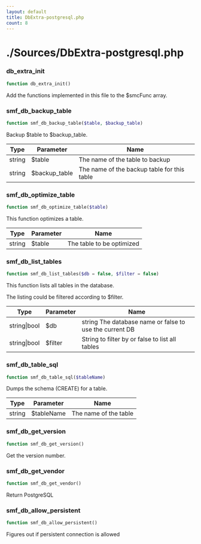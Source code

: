 ```yaml
---
layout: default
title: DbExtra-postgresql.php
count: 8
---
```


# ./Sources/DbExtra-postgresql.php

### db_extra_init

```php
function db_extra_init()
```
Add the functions implemented in this file to the $smcFunc array.




### smf_db_backup_table

```php
function smf_db_backup_table($table, $backup_table)
```
Backup $table to $backup_table.



Type|Parameter|Name
---|---|---
string|$table|The name of the table to backup
string|$backup_table|The name of the backup table for this table

### smf_db_optimize_table

```php
function smf_db_optimize_table($table)
```
This function optimizes a table.



Type|Parameter|Name
---|---|---
string|$table|The table to be optimized

### smf_db_list_tables

```php
function smf_db_list_tables($db = false, $filter = false)
```
This function lists all tables in the database.

The listing could be filtered according to $filter.

Type|Parameter|Name
---|---|---
string&#124;bool|$db|string The database name or false to use the current DB
string&#124;bool|$filter|String to filter by or false to list all tables

### smf_db_table_sql

```php
function smf_db_table_sql($tableName)
```
Dumps the schema (CREATE) for a table.



Type|Parameter|Name
---|---|---
string|$tableName|The name of the table

### smf_db_get_version

```php
function smf_db_get_version()
```
Get the version number.




### smf_db_get_vendor

```php
function smf_db_get_vendor()
```
Return PostgreSQL




### smf_db_allow_persistent

```php
function smf_db_allow_persistent()
```
Figures out if persistent connection is allowed




